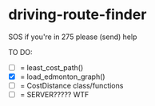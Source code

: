 # driving-route-finder

SOS if you're in 275 please (send) help

TO DO:

- [ ] = least_cost_path()
- [x] = load_edmonton_graph()
- [ ] = CostDistance class/functions
- [ ] = SERVER????? WTF
